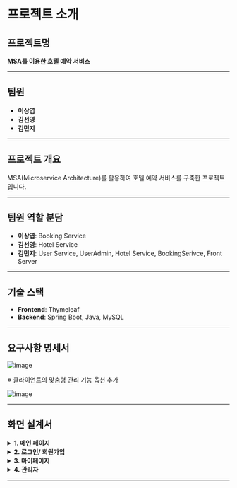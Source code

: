 # 프로젝트 소개

## 프로젝트명
**MSA를 이용한 호텔 예약 서비스**

---

## 팀원
- **이상엽**
- **김선영**
- **김민지**

---

## 프로젝트 개요
MSA(Microservice Architecture)를 활용하여 호텔 예약 서비스를 구축한 프로젝트입니다.

---

## 팀원 역할 분담
- **이상엽**: Booking Service
- **김선영**: Hotel Service 
- **김민지**: User Service, UserAdmin, Hotel Service, BookingSerivce, Front Server

---

## 기술 스택
- **Frontend**: Thymeleaf
- **Backend**: Spring Boot, Java, MySQL

---

## 요구사항 명세서
![image](https://github.com/user-attachments/assets/70d3a814-e046-4a33-9c1b-242ef7689c22)

※ 클라이언트의 맞춤형 관리 기능 옵션 추가

![image](https://github.com/user-attachments/assets/b19ddf67-5a69-45f9-a96b-b557b584eb77)





---

## 화면 설계서



<details>
<summary><strong>1. 메인 페이지</strong></summary>

#### 1.1 전체화면

| 항목         | 내용                                    |
|--------------|-----------------------------------------|
| 경로         | main                                   |
| 요구사항 ID  | AC-US-001, HO-DA-002                   |
| 설명         | 호텔 리스트를 조회할 수 있으며 반응형을 지원한다. |

![Animation](https://github.com/user-attachments/assets/046705f0-4282-4020-9b06-e4e3bc92b856)




#### 1.2 조건 검색 (미완성)

| 항목         | 내용                                    |
|--------------|-----------------------------------------|
| 경로         | main                                   |
| 요구사항 ID  | HO-DA-002, AC-AD-005            |
| 설명         | 호텔명과 지역, 옵션별로 검색할 수 있다. |

![Animation1](https://github.com/user-attachments/assets/1497bc8d-71a4-4291-b5d3-24da7cb24f10)



#### 1.3 호텔 예약

| 항목         | 내용                                              |
|--------------|---------------------------------------------------|
| 경로         | main > hotel_card                                 |
| 요구사항 ID  | AC-US-005, HO-BO-002, HO-BO-003                   |
| 설명         | 호텔 항목을 누르면 모달이 나타나서 예약할 수 있다. |


![Animation2](https://github.com/user-attachments/assets/4225b69c-7f29-4b5a-9a66-992065566b32)


</details>




<details>
<summary><strong>2. 로그인/ 회원가입</strong></summary>

#### 2.1 로그인(사용자)

| 항목         | 내용                                    |
|--------------|-----------------------------------------|
| 경로         | main > user_login                            |
| 요구사항 ID  | AC-US-001                               |
| 설명         | 일반 사용자 로그인이 가능하다.            |

![KakaoTalk_20250105_151734976-ezgif com-video-to-gif-converter](https://github.com/user-attachments/assets/33358b2c-b08e-42e7-9377-390e9631653c)




### 2.2 로그인(관리자)

| 항목         | 내용                                    |
|--------------|-----------------------------------------|
| 경로         | main > amdin_login                      |
| 요구사항 ID  | AC-AD-001                               |
| 설명         | 관리자 로그인이 가능하다.                |

![Animation3](https://github.com/user-attachments/assets/ac4a04c8-f509-4dde-92e3-46a6ebaa2bec)




### 2.3 회원가입

| 항목         | 내용                                    |
|--------------|-----------------------------------------|
| 경로         | main > register, main > login > register      |
| 요구사항 ID  | AC-US-002, AC-AD-002                  |
| 설명         | 사용자를 추가 할 수 있다. |

![Animation4](https://github.com/user-attachments/assets/8970279d-f115-4dc0-92af-b3efb3eb38a3)

</details>


<details>
<summary><strong>3. 마이페이지</strong></summary>

### 3.1 마이페이지

| 항목         | 내용                                    |
|--------------|-----------------------------------------|
| 경로         | main                                             |
| 요구사항 ID  | AC-US-001, HO-DA-002                             |
| 설명         | 호텔 리스트를 조회할 수 있으며 반응형을 지원한다. |

![Animation5](https://github.com/user-attachments/assets/4c75f6f6-9d29-41f7-9ed6-015a51121221)



### 3.2 나의 예약현황

| 항목         | 내용                                    |
|--------------|-----------------------------------------|
| 경로         | main > login > mypage                   |
| 요구사항 ID  | AC-US-001, HO-DA-002                    |
| 설명         | 호텔 리스트를 조회할 수 있으며 반응형을 지원한다. |

![Animation6](https://github.com/user-attachments/assets/f648b92c-75ce-4a9e-b160-d7012ec4b7a3)

</details>



<details>
<summary><strong>4. 관리자</strong></summary>

### 4.1 회원관리

| 항목         | 내용                                    |
|--------------|-----------------------------------------|
| 경로         | main                                   |
| 요구사항 ID  | AC-US-001, HO-DA-002                   |
| 설명         | 호텔 리스트를 조회할 수 있으며 반응형을 지원한다. |


![Animation7](https://github.com/user-attachments/assets/ac9a0c2d-1928-45a1-83fe-61ecf27e0f99)




### 4.2 회원추가

| 항목         | 내용                                    |
|--------------|-----------------------------------------|
| 경로         | main > join                                  |
| 요구사항 ID  | AC-US-001, HO-DA-002                   |
| 설명         | 호텔 리스트를 조회할 수 있으며 반응형을 지원한다. |

![Animation8](https://github.com/user-attachments/assets/4d4d85b9-db28-4137-b718-0c9b5b0eae58)




### 4.2 회원삭제

| 항목         | 내용                                    |
|--------------|-----------------------------------------|
| 경로         | main                           |
| 요구사항 ID  | AC-US-001, HO-DA-002                    |
| 설명         | 호텔 리스트를 조회할 수 있으며 반응형을 지원한다. |

![Animation9](https://github.com/user-attachments/assets/3167fc99-c561-497b-a854-20d0a053b70c)




</details>


---

